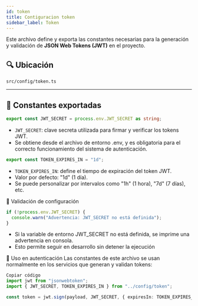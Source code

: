 ```yaml
---
id: token
title: Contiguracion token
sidebar_label: Token
---
```


Este archivo define y exporta las constantes necesarias para la generación y validación de **JSON Web Tokens (JWT)** en el proyecto.

## 🔍 Ubicación

`src/config/token.ts`

---

## 🔐 Constantes exportadas

```ts
export const JWT_SECRET = process.env.JWT_SECRET as string;
```
- `JWT_SECRET`: clave secreta utilizada para firmar y verificar los tokens JWT.
- Se obtiene desde el archivo de entorno .env, y es obligatoria para el correcto funcionamiento del sistema de autenticación.

```ts
export const TOKEN_EXPIRES_IN = "1d"; 
```
- `TOKEN_EXPIRES_IN`: define el tiempo de expiración del token JWT.
- Valor por defecto: "1d" (1 día).
- Se puede personalizar por intervalos como "1h" (1 hora), "7d" (7 días), etc.

🧪 Validación de configuración
```ts
if (!process.env.JWT_SECRET) {
  console.warn("Advertencia: JWT_SECRET no está definida");
}
```
* Si la variable de entorno JWT_SECRET no está definida, se imprime una advertencia en consola.
* Esto permite seguir en desarrollo sin detener la ejecución

🚀 Uso en autenticación
Las constantes de este archivo se usan normalmente en los servicios que generan y validan tokens:

```ts
Copiar código
import jwt from "jsonwebtoken";
import { JWT_SECRET, TOKEN_EXPIRES_IN } from "../config/token";

const token = jwt.sign(payload, JWT_SECRET, { expiresIn: TOKEN_EXPIRES_IN });
```